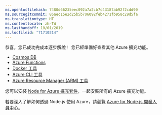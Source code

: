 ```yaml
---
ms.openlocfilehash: 7480d66235eec092a7a2cb7c43187ab92f2cdd90
ms.sourcegitcommit: 86aec15e2d25b5b706092feb4271fb958c29d5fa
ms.translationtype: HT
ms.contentlocale: zh-TW
ms.lasthandoff: 10/01/2019
ms.locfileid: "71710214"
---
```

恭喜，您已成功完成本逐步解說！ 您已經準備好查看其他 Azure 擴充功能。

* [Cosmos DB](https://marketplace.visualstudio.com/items?itemName=ms-azuretools.vscode-cosmosdb)
* [Azure Functions](https://marketplace.visualstudio.com/items?itemName=ms-azuretools.vscode-azurefunctions)
* [Docker 工具](https://marketplace.visualstudio.com/items?itemName=ms-azuretools.vscode-docker)
* [Azure CLI 工具](https://marketplace.visualstudio.com/items?itemName=ms-vscode.azurecli)
* [Azure Resource Manager (ARM) 工具](https://marketplace.visualstudio.com/items?itemName=msazurermtools.azurerm-vscode-tools)

您可以安裝 [Node for Azure 擴充套件](https://marketplace.visualstudio.com/items?itemName=ms-vscode.vscode-node-azure-pack)，一起安裝所有的 Azure 擴充功能。

若要深入了解如何透過 Node.js 使用 Azure，請瀏覽 [Azure for Node.js 開發人員中心](https://docs.microsoft.com/azure/javascript)。
